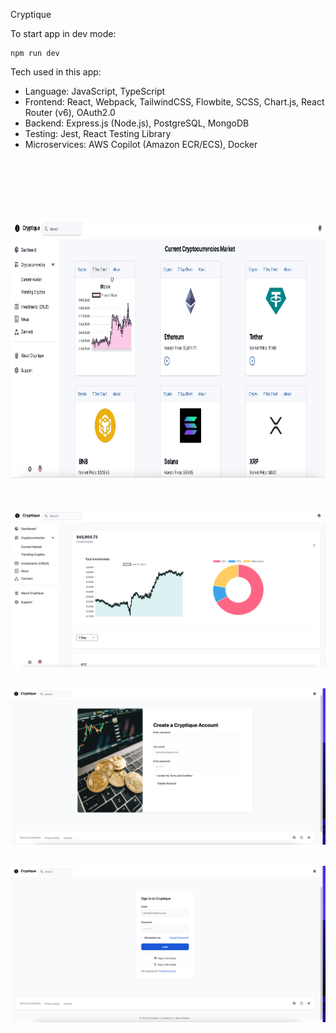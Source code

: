 Cryptique

To start app in dev mode:
```
npm run dev
```


Tech used in this app:
- Language: JavaScript, TypeScript
- Frontend: React, Webpack, TailwindCSS, Flowbite, SCSS, Chart.js, React Router (v6), OAuth2.0
- Backend: Express.js (Node.js), PostgreSQL, MongoDB
- Testing: Jest, React Testing Library 
- Microservices: AWS Copilot (Amazon ECR/ECS), Docker


<br><br>

<br><br>
<div align="center">
  <img src="./client/assets/readme/cryptos.gif" width="829" height="415">
</div>


<br><br>
![alt text](./client/assets/readme/dashboard.png)
<br><br>


![alt text](./client/assets/readme/signup.png)
<br><br>

![alt text](./client/assets/readme/login.png)
<br><br>
